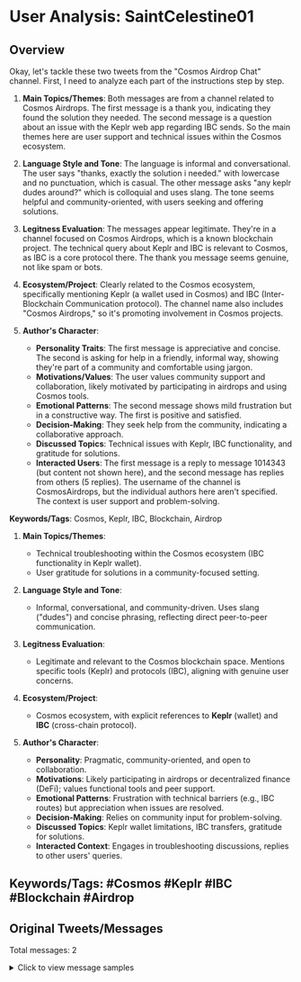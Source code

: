 # User Analysis: SaintCelestine01

## Overview

<think>
Okay, let's tackle these two tweets from the "Cosmos Airdrop Chat" channel. First, I need to analyze each part of the instructions step by step.

1. **Main Topics/Themes**: Both messages are from a channel related to Cosmos Airdrops. The first message is a thank you, indicating they found the solution they needed. The second message is a question about an issue with the Keplr web app regarding IBC sends. So the main themes here are user support and technical issues within the Cosmos ecosystem.

2. **Language Style and Tone**: The language is informal and conversational. The user says "thanks, exactly the solution i needed." with lowercase and no punctuation, which is casual. The other message asks "any keplr dudes around?" which is colloquial and uses slang. The tone seems helpful and community-oriented, with users seeking and offering solutions.

3. **Legitness Evaluation**: The messages appear legitimate. They're in a channel focused on Cosmos Airdrops, which is a known blockchain project. The technical query about Keplr and IBC is relevant to Cosmos, as IBC is a core protocol there. The thank you message seems genuine, not like spam or bots.

4. **Ecosystem/Project**: Clearly related to the Cosmos ecosystem, specifically mentioning Keplr (a wallet used in Cosmos) and IBC (Inter-Blockchain Communication protocol). The channel name also includes "Cosmos Airdrops," so it's promoting involvement in Cosmos projects.

5. **Author's Character**:
   - **Personality Traits**: The first message is appreciative and concise. The second is asking for help in a friendly, informal way, showing they're part of a community and comfortable using jargon.
   - **Motivations/Values**: The user values community support and collaboration, likely motivated by participating in airdrops and using Cosmos tools.
   - **Emotional Patterns**: The second message shows mild frustration but in a constructive way. The first is positive and satisfied.
   - **Decision-Making**: They seek help from the community, indicating a collaborative approach.
   - **Discussed Topics**: Technical issues with Keplr, IBC functionality, and gratitude for solutions.
   - **Interacted Users**: The first message is a reply to message 1014343 (but content not shown here), and the second message has replies from others (5 replies). The username of the channel is CosmosAirdrops, but the individual authors here aren't specified. The context is user support and problem-solving.

**Keywords/Tags**: Cosmos, Keplr, IBC, Blockchain, Airdrop
</think>

1. **Main Topics/Themes**:  
   - Technical troubleshooting within the Cosmos ecosystem (IBC functionality in Keplr wallet).  
   - User gratitude for solutions in a community-focused setting.  

2. **Language Style and Tone**:  
   - Informal, conversational, and community-driven. Uses slang ("dudes") and concise phrasing, reflecting direct peer-to-peer communication.  

3. **Legitness Evaluation**:  
   - Legitimate and relevant to the Cosmos blockchain space. Mentions specific tools (Keplr) and protocols (IBC), aligning with genuine user concerns.  

4. **Ecosystem/Project**:  
   - Cosmos ecosystem, with explicit references to **Keplr** (wallet) and **IBC** (cross-chain protocol).  

5. **Author's Character**:  
   - **Personality**: Pragmatic, community-oriented, and open to collaboration.  
   - **Motivations**: Likely participating in airdrops or decentralized finance (DeFi); values functional tools and peer support.  
   - **Emotional Patterns**: Frustration with technical barriers (e.g., IBC routes) but appreciation when issues are resolved.  
   - **Decision-Making**: Relies on community input for problem-solving.  
   - **Discussed Topics**: Keplr wallet limitations, IBC transfers, gratitude for solutions.  
   - **Interacted Context**: Engages in troubleshooting discussions, replies to other users' queries.  

**Keywords/Tags**: #Cosmos #Keplr #IBC #Blockchain #Airdrop
---
## Original Tweets/Messages

Total messages: 2

<details>
<summary>Click to view message samples</summary>

| Type | Content |
|------|---------|
| telegram_message | {"message_id": 1014344, "text": "thanks, exactly the solution i needed.", "date": "2024-11-21T08:20:39+00:00", "channel": {"id": 1540576068, "title": "Cosmos Airdrop Chat", "username": "CosmosAirdr... |
| telegram_message | {"message_id": 1014342, "text": "any keplr dudes around? No routes for IBC sends in keplr web app available across all chains.", "date": "2024-11-21T08:18:59+00:00", "channel": {"id": 1540576068, "... |

</details>
